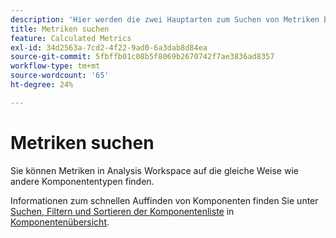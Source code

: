 ```yaml
---
description: 'Hier werden die zwei Hauptarten zum Suchen von Metriken beschrieben: Sortieren und Filtern.'
title: Metriken suchen
feature: Calculated Metrics
exl-id: 34d2563a-7cd2-4f22-9ad0-6a3dab8d84ea
source-git-commit: 5fbffb01c08b5f8069b2670742f7ae3836ad8357
workflow-type: tm+mt
source-wordcount: '65'
ht-degree: 24%

---
```


# Metriken suchen

Sie können Metriken in Analysis Workspace auf die gleiche Weise wie andere Komponententypen finden.

Informationen zum schnellen Auffinden von Komponenten finden Sie unter [Suchen, Filtern und Sortieren der Komponentenliste](https://experienceleague.corp.adobe.com/docs/analytics-platform/using/cja-components/overview.html?lang=en#search%2C-filter%2C-and-sort-the-component-list) in [Komponentenübersicht](/help/components/overview.md).
